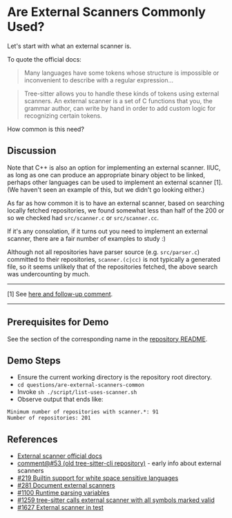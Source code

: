 # Are External Scanners Commonly Used?

Let's start with what an external scanner is.

To quote the official docs:

> Many languages have some tokens whose structure is impossible or
> inconvenient to describe with a regular expression...

> Tree-sitter allows you to handle these kinds of tokens using
> external scanners. An external scanner is a set of C functions that
> you, the grammar author, can write by hand in order to add custom
> logic for recognizing certain tokens.

How common is this need?

## Discussion

Note that C++ is also an option for implementing an external scanner.
IIUC, as long as one can produce an appropriate binary object to be
linked, perhaps other languages can be used to implement an external
scanner [1].  (We haven't seen an example of this, but we didn't go
looking either.)

As far as how common it is to have an external scanner, based on
searching locally fetched repositories, we found somewhat less than
half of the 200 or so we checked had `src/scanner.c` or
`src/scanner.cc`.

If it's any consolation, if it turns out you need to implement an
external scanner, there are a fair number of examples to study :)

Although not all repositories have parser source (e.g. `src/parser.c`)
committed to their repositories, `scanner.(c|cc)` is not typically a
generated file, so it seems unlikely that of the repositories fetched,
the above search was undercounting by much.

---

[1] See [here and follow-up
comment](https://github.com/tree-sitter/tree-sitter/issues/930#issuecomment-986017729).

---

## Prerequisites for Demo

See the section of the corresponding name in the [repository
README](../../README.md).

## Demo Steps

* Ensure the current working directory is the repository root directory.
* `cd questions/are-external-scanners-common`
* Invoke `sh ./script/list-uses-scanner.sh`
* Observe output that ends like:

```
Minimum number of repositories with scanner.*: 91
Number of repositories: 201
```

## References

* [External scanner official docs](https://tree-sitter.github.io/tree-sitter/creating-parsers#external-scanners)
* [comment@#53 (old tree-sitter-cli repository)](https://github.com/tree-sitter/tree-sitter-cli/issues/53#issuecomment-452462914) - early info about external scanners
* [#219 Builtin support for white space sensitive languages](https://github.com/tree-sitter/tree-sitter/issues/219)
* [#281 Document external scanners](https://github.com/tree-sitter/tree-sitter/issues/281)
* [#1100 Runtime parsing variables](https://github.com/tree-sitter/tree-sitter/discussions/1100)
* [#1259 tree-sitter calls external scanner with all symbols marked valid](https://github.com/tree-sitter/tree-sitter/issues/1259)
* [#1627 External scanner in test](https://github.com/tree-sitter/tree-sitter/issues/1627)
